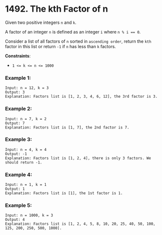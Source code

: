 # 1492. The kth Factor of n

Given two positive integers `n` and `k`.

A factor of an integer `n` is defined as an integer `i` where `n % i == 0`.

Consider a list of all factors of `n` sorted in `ascending order`, return the `kth` factor in this list or return `-1` if `n` has less than `k` factors.

**Constraints**:
- `1 <= k <= n <= 1000`

### Example 1:
```
Input: n = 12, k = 3
Output: 3
Explanation: Factors list is [1, 2, 3, 4, 6, 12], the 3rd factor is 3.
```

### Example 2:
```
Input: n = 7, k = 2
Output: 7
Explanation: Factors list is [1, 7], the 2nd factor is 7.
```

### Example 3:
```
Input: n = 4, k = 4
Output: -1
Explanation: Factors list is [1, 2, 4], there is only 3 factors. We should return -1.
```

### Example 4:
```
Input: n = 1, k = 1
Output: 1
Explanation: Factors list is [1], the 1st factor is 1.
```

### Example 5:
```
Input: n = 1000, k = 3
Output: 4
Explanation: Factors list is [1, 2, 4, 5, 8, 10, 20, 25, 40, 50, 100, 125, 200, 250, 500, 1000].
```
